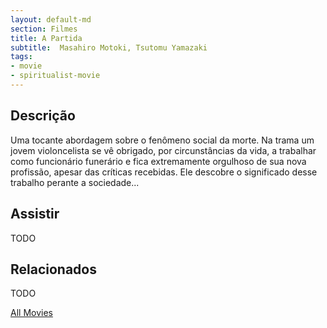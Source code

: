 ```yaml
---
layout: default-md
section: Filmes
title: A Partida
subtitle:  Masahiro Motoki, Tsutomu Yamazaki
tags: 
- movie
- spiritualist-movie
---
```


## Descrição
Uma tocante abordagem sobre o fenômeno social da morte. Na trama um jovem violoncelista se vê obrigado, por circunstâncias da vida, a trabalhar como funcionário funerário e fica extremamente orgulhoso de sua nova profissão, apesar das críticas recebidas. Ele descobre o significado desse trabalho perante a sociedade...

## Assistir
TODO

## Relacionados
TODO


<a href="/movies" class="button">All Movies</a>